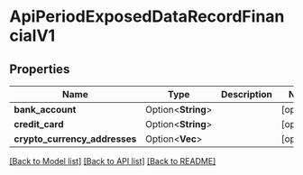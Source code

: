 # ApiPeriodExposedDataRecordFinancialV1

## Properties

Name | Type | Description | Notes
------------ | ------------- | ------------- | -------------
**bank_account** | Option<**String**> |  | [optional]
**credit_card** | Option<**String**> |  | [optional]
**crypto_currency_addresses** | Option<**Vec<String>**> |  | [optional]

[[Back to Model list]](../README.md#documentation-for-models) [[Back to API list]](../README.md#documentation-for-api-endpoints) [[Back to README]](../README.md)


